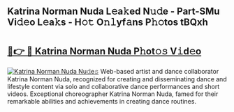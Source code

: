 ## Katrina Norman Nuda L𝚎a𝚔ed N𝚞𝚍e - Part-SMu Vi𝚍𝚎o L𝚎a𝚔s - H𝚘𝚝 O𝚗𝚕yf𝚊ns P𝚑𝚘tos tBQxh

# <h2><a href="http://kfdb788.oniu.top/?m=Katrina+Norman+Nuda">🔗👉 🔴 Katrina Norman Nuda P𝚑ot𝚘𝚜 V𝚒d𝚎o</a></h2>

[![Katrina Norman Nuda Nu𝚍e𝚜](https://i.imgur.com/0qMVB7G.gif)](http://kfdb788.oniu.top/?m=Katrina+Norman+Nuda)
Web-based artist and dance collaborator Katrina Norman Nuda, recognized for creating and disseminating dance and lifestyle content via solo and collaborative dance performances and short videos. Exceptional choreographer Katrina Norman Nuda, famed for their remarkable abilities and achievements in creating dance routines.  
